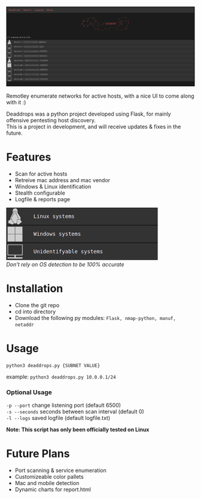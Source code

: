 ![sample](https://github.com/Xeonrx/deaddrops/blob/main/img/sample.png)

Remotley enumerate networks for active hosts, with a nice UI to come along with it :)

Deaddrops was a python project developed using Flask, for mainly offensive pentesting host discovery. <br />
This is a project in development, and will receive updates & fixes in the future.

# Features
- Scan for active hosts
- Retreive mac address and mac vendor
- Windows & Linux identification
- Stealth configurable
- Logfile & reports page

![osinfo](https://github.com/Xeonrx/deaddrops/blob/main/img/OSinfo.png) <br />
*Don't rely on OS detection to be 100% accurate*

# Installation
- Clone the git repo
- cd into directory
- Download the following py modules: `Flask, nmap-python, manuf, netaddr`

# Usage
`python3 deaddrops.py {SUBNET VALUE}`

example: `python3 deaddrops.py 10.0.0.1/24`

### Optional Usage
`-p --port` change listening port (default 6500) <br />
`-s --seconds` seconds between scan interval (default 0) <br />
`-l --logs` saved logfile (default logfile.txt)

**Note: This script has only been officially tested on Linux**

# Future Plans
- Port scanning & service enumeration
- Customizeable color pallets
- Mac and mobile detection
- Dynamic charts for report.html
